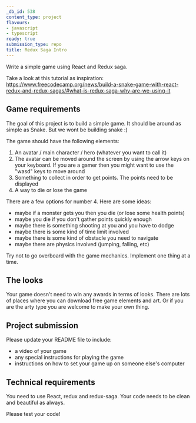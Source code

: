 ```yaml
---
_db_id: 538
content_type: project
flavours:
- javascript
- typescript
ready: true
submission_type: repo
title: Redux Saga Intro
---
```


Write a simple game using React and Redux saga.

Take a look at this tutorial as inspiration: https://www.freecodecamp.org/news/build-a-snake-game-with-react-redux-and-redux-sagas/#what-is-redux-saga-why-are-we-using-it

## Game requirements

The goal of this project is to build a simple game. It should be around as simple as Snake. But we wont be building snake :)

The game should have the following elements:

1. An avatar / main character / hero (whatever you want to call it)
2. The avatar can be moved around the screen by using the arrow keys on your keyboard. If you are a gamer then you might want to use the "wasd" keys to move around
3. Something to collect in order to get points. The points need to be displayed
4. A way to die or lose the game

There are a few options for number 4. Here are some ideas:
- maybe if a monster gets you then you die (or lose some health points)
- maybe you die if you don't gather points quickly enough
- maybe there is something shooting at you and you have to dodge
- maybe there is some kind of time limit involved
- maybe there is some kind of obstacle you need to navigate
- maybe there are physics involved (jumping, falling, etc)

Try not to go overboard with the game mechanics. Implement one thing at a time.

## The looks

Your game doesn't need to win any awards in terms of looks. There are lots of places where you can download free game elements and art. Or if you are the arty type you are welcome to make your own thing.

## Project submission

Please update your README file to include:

- a video of your game
- any special instructions for playing the game
- instructions on how to set your game up on someone else's computer

## Technical requirements

You need to use React, redux and redux-saga. Your code needs to be clean and beautiful as always.

Please test your code!